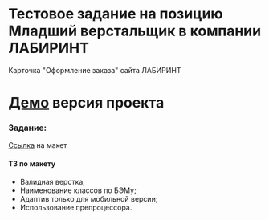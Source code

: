 # **Тестовое задание на позицию Младший верстальщик в компании ЛАБИРИНТ**
Карточка "Оформление заказа" сайта ЛАБИРИНТ

# [Демо](https://fadeyush.github.io/labirint/) версия проекта 

### Задание:
[Ссылка](https://www.figma.com/file/djbJCdbrGYUJAkfLf5Jah5/%D0%A2%D0%B5%D1%81%D1%82%D0%BE%D0%B2%D0%BE%D0%B5-%D0%B2%D0%B5%D1%80%D1%81%D1%82%D0%B0%D0%BB%D1%8C%D1%89%D0%B8%D0%BA-2022?node-id=0%3A1) на макет
#### ТЗ по макету
- Валидная верстка;
- Наименование классов по БЭМу;
- Адаптив только для мобильной версии;
- Использование препроцессора.
